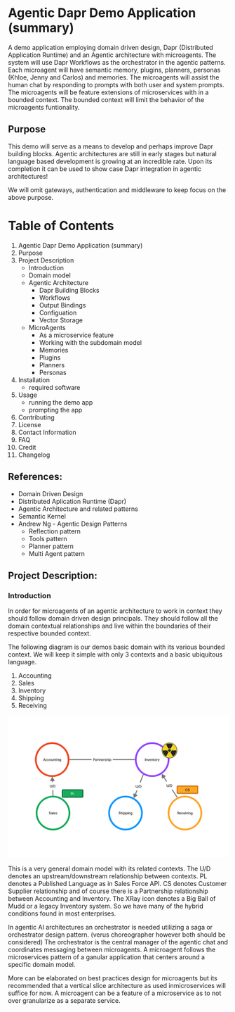 # Agentic Dapr Demo Application (summary)
A demo application employing domain driven design, Dapr (Distributed Application Runtime) and an Agentic architecture with microagents. The system will use Dapr Workflows as the orchestrator in the agentic patterns. Each microagent will have semantic memory, plugins, planners, personas (Khloe, Jenny and Carlos) and memories. The microagents will assist the human chat by responding to prompts with both user and system prompts. The microagents will be feature extensions of microservices with in a bounded context. The bounded context will limit the behavior of the microagents funtionality. 

## Purpose 

This demo will serve as a means to develop and perhaps improve Dapr building blocks. Agentic architectures are still in early stages but natural language based development is growing at an incredible rate. Upon its completion it can be used to show case Dapr integration in agentic architectures!

We will omit gateways, authentication and middleware to keep focus on the above purpose.

# Table of Contents

1. Agentic Dapr Demo Application (summary)
2. Purpose
3. Project Description
      - Introduction
      - Domain model
      - Agentic Architecture
          - Dapr Building Blocks
          - Workflows
          - Output Bindings
          - Configuation
          - Vector Storage
      - MicroAgents
          - As a microservice feature
          - Working with the subdomain model
          - Memories
          - Plugins
          - Planners
          - Personas        
4. Installation
      - required software
5. Usage
      - running the demo app
      - prompting the app
6. Contributing
7. License
8. Contact Information
9. FAQ
10. Credit
11. Changelog

## References:
- Domain Driven Design
- Distributed Aplication Runtime (Dapr)
- Agentic Architecture and related patterns
- Semantic Kernel
- Andrew Ng - Agentic Design Patterns
    - Reflection pattern
    - Tools pattern
    - Planner pattern
    - Multi Agent pattern

## Project Description:
### Introduction
In order for microagents of an agentic architecture to work in context they should follow domain driven design principals.
They should follow all the domain contextual relationships and live within the boundaries of their respective bounded context. 

The following diagram is our demos basic domain with its various bounded context. We will keep it simple with only 3 contexts and a basic ubiquitous language.

  1. Accounting
  2. Sales
  3. Inventory
  4. Shipping
  5. Receiving

![Alt text](contextmap-agentic-demo.png "Context map image for demo")

This is a very general domain model with its related contexts. The U/D denotes an upstream/downstream relationship between contexts. PL denotes a Published Language as in Sales Force API. CS denotes Customer Supplier relationship and of course there is a Partnership relationship between Accounting and Inventory. The XRay icon denotes a Big Ball of Mudd or a legacy Inventory system. So we have many of the hybrid conditions found in most enterprises.

In agentic AI architectures an orchestrator is needed utilizing a saga or orchestrator design pattern. (verus choreographer however both should be considered)
The orchestrator is the central manager of the agentic chat and coordinates messaging between microagents. A microagent follows the microservices pattern of a ganular application that centers around a specific domain model.

More can be elaborated on best practices design for microagents but its recommended that a vertical slice architecture as used inmicroservices will suffice for now. A microagent can be a feature of a microservice as to not over granularize as a separate service.
